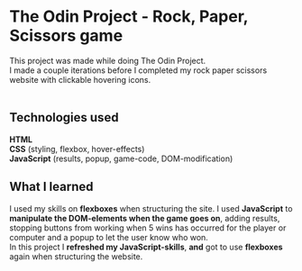 # The Odin Project -  Rock, Paper, Scissors game
This project was made while doing The Odin Project. </br>
I made a couple iterations before I completed my rock paper scissors website with clickable hovering icons.</br><br>

## Technologies used
**HTML** </br>
**CSS** (styling, flexbox, hover-effects)</br>
**JavaScript** (results, popup, game-code, DOM-modification)</br>

## What I learned
I used my skills on **flexboxes** when structuring the site. I used **JavaScript** to **manipulate the DOM-elements when the game goes on**, adding results, stopping buttons from working when 5 wins has occurred for the player or computer and a popup to let the user know who won.</br>
In this project I **refreshed my JavaScript-skills**, **and** got to use **flexboxes** again when structuring the website.

